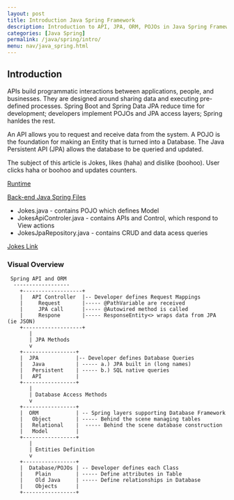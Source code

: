 ```yaml
---
layout: post
title: Introduction Java Spring Framework
description: Introduction to API, JPA, ORM, POJOs in Java Spring Framework
categories: [Java Spring]
permalink: /java/spring/intro/
menu: nav/java_spring.html
---
```


## Introduction

APIs build programmatic interactions between applications, people, and businesses.  They are designed around sharing data and executing pre-defined processes.  Spring Boot and Spring Data JPA reduce time for development; developers implement POJOs and JPA access layers; Spring hanldes the rest.  

An API allows you to request and receive data from the system. A POJO is the foundation for making an Entity that is turned into a Database.  The Java Persistent API (JPA) allows the database to be queried and updated.    

The subject of this article is Jokes, likes (haha)  and dislike (boohoo).   User clicks haha or boohoo and updates counters.

[Runtime](https://pages.opencodingsociety.com/java/spring/jokes)

[Back-end Java Spring Files](https://github.com/open-coding-society/spring_2025/tree/master/src/main/java/com/nighthawk/spring_portfolio/mvc/jokes)
- Jokes.java - contains POJO which defines Model
- JokesApiControler.java - contains APIs and Control, which respond to View actions
- JokesJpaRepository.java - contains CRUD and data acess queries

[Jokes Link](https://pages.opencodingsociety.com/java/spring/jokes)

### Visual Overview

```
 Spring API and ORM
  ------------------
    +-------------------+
    |   API Controller  |-- Developer defines Request Mappings
    |     Request       |----- @PathVariable are received
    |     JPA call      |----- @Autowired method is called
    |     Respone       |----- ResponseEntity<> wraps data from JPA (ie JSON)
    +-------------------+
       |
       | JPA Methods
       v
    +-----------------+
    |  JPA            |-- Developer defines Database Queries
    |   Java          | ----- a.) JPA built in (long names)
    |   Persistent    | ----- b.) SQL native queries
    |   API           | 
    +-----------------+
       |
       | Database Access Methods
       v
    +-----------------+
    |  ORM            | -- Spring layers supporting Database Framework
    |   Object        | ----- Behind the scene managing tables
    |   Relational    |  ----- Behind the scene database construction
    |   Model         |
    +-----------------+
       |
       | Entities Definition
       v
    +-----------------+
    |  Database/POJOs | -- Developer defines each Class
    |    Plain        | ----- Define attributes in Table
    |    Old Java     | ----- Define relationships in Database
    |    Objects      | 
    +-----------------+
```
